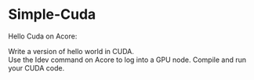 # Simple-Cuda
Hello Cuda on Acore:

Write a version of hello world in CUDA.  
Use the Idev command on Acore to log into a GPU node.
Compile and run your CUDA code.
